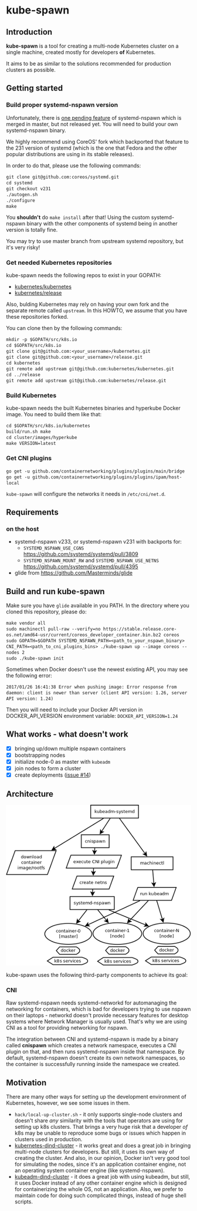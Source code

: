 # kube-spawn

## Introduction

__kube-spawn__ is a tool for creating a multi-node Kubernetes cluster
on a single machine, created mostly for developers __of__ Kubernetes.

It aims to be as similar to the solutions recommended for production
clusters as possible.

## Getting started

### Build proper systemd-nspawn version

Unfortunately, there is [one pending feature](https://github.com/systemd/systemd/pull/4395)
of systemd-nspawn which is merged in master, but not released yet.
You will need to build your own systemd-nspawn binary.

We highly recommend using CoreOS' fork which backported that feature
to the 231 version of systemd (which is the one that Fedora and
the other popular distributions are using in its stable releases).

In order to do that, please use the following commands:

```
git clone git@github.com:coreos/systemd.git
cd systemd
git checkout v231
./autogen.sh
./configure
make
```

You **shouldn't** do `make install` after that! Using the custom
systemd-nspawn binary with the other components of systemd being
in another version is totally fine.

You may try to use master branch from upstream systemd repository, but
it's very risky!

### Get needed Kubernetes repositories

kube-spawn needs the following repos to exist in your GOPATH:

* [kubernetes/kubernetes](https://github.com/kubernetes/kubernetes)
* [kubernetes/release](https://github.com/kubernetes/release)

Also, bulding Kubernetes may rely on having your own fork and the
separate remote called `upstream`. In this HOWTO, we assume that
you have these repositories forked.

You can clone then by the following commands:

```
mkdir -p $GOPATH/src/k8s.io
cd $GOPATH/src/k8s.io
git clone git@github.com:<your_username>/kubernetes.git
git clone git@github.com:<your_username>/release.git
cd kubernetes
git remote add upstream git@github.com:kubernetes/kubernetes.git
cd ../release
git remote add upstream git@github.com:kubernetes/release.git
```

### Build Kubernetes

kube-spawn needs the built Kubernetes binaries and hyperkube
Docker image. You need to build them like that:

```
cd $GOPATH/src/k8s.io/kubernetes
build/run.sh make
cd cluster/images/hyperkube
make VERSION=latest
```

### Get CNI plugins

```
go get -u github.com/containernetworking/plugins/plugins/main/bridge
go get -u github.com/containernetworking/plugins/plugins/ipam/host-local
```

`kube-spawn` will configure the networks it needs in `/etc/cni/net.d`.

## Requirements

### on the host

  * systemd-nspawn v233, or systemd-nspawn v231 with backports for:
    * `SYSTEMD_NSPAWN_USE_CGNS` https://github.com/systemd/systemd/pull/3809
    * `SYSTEMD_NSPAWN_MOUNT_RW` and `SYSTEMD_NSPAWN_USE_NETNS` https://github.com/systemd/systemd/pull/4395
  * glide from https://github.com/Masterminds/glide

## Build and run kube-spawn

Make sure you have `glide` available in you PATH.
In the directory where you cloned this repository, please do:

```
make vendor all
sudo machinectl pull-raw --verify=no https://stable.release.core-os.net/amd64-usr/current/coreos_developer_container.bin.bz2 coreos
sudo GOPATH=$GOPATH SYSTEMD_NSPAWN_PATH=<path_to_your_nspawn_binary> CNI_PATH=<path_to_cni_plugins_bins> ./kube-spawn up --image coreos --nodes 2
sudo ./kube-spawn init
```

Sometimes when Docker doesn't use the newest existing API, you may see
the following error:

```
2017/01/26 16:41:38 Error when pushing image: Error response from daemon: client is newer than server (client API version: 1.26, server API version: 1.24)
```

Then you will need to include your Docker API version in DOCKER_API_VERSION
environment variable: `DOCKER_API_VERSION=1.24 `

## What works - what doesn't work

- [x] bringing up/down multiple nspawn containers
- [x] bootstrapping nodes
- [x] initialize node-0 as master with `kubeadm`
- [x] join nodes to form a cluster
- [x] create deployments ([issue #14](https://github.com/kinvolk/kube-spawn/issues/14))

## Architecture

![Architecture Diagram](architecture.png?raw=true "Architecture")

kube-spawn uses the following third-party components to
achieve its goal:

### CNI

Raw systemd-nspawn needs systemd-networkd for automanaging the networking
for containers, which is bad for developers trying to use nspawn on their
laptops - networkd doesn't provide necessary features for desktop systems
where Network Manager is usually used. That's why we are using CNI as a
tool for providing networking for nspawn.

The integration between CNI and systemd-nspawn is made by a binary
called __cnispawn__ which creates a network namespace, executes a CNI
plugin on that, and then runs systemd-nspawn inside that namespace.
By default, systemd-nspawn doesn't create its own network namespaces,
so the container is successfully running inside the namespace we
created.

## Motivation

There are many other ways for setting up the development environment
of Kubernetes, however, we see some issues in them.

* `hack/local-up-cluster.sh` - it only supports single-node clusters
  and doesn't share _any_ similarity with the tools that operators
  are using for setting up k8s clusters. That brings a very huge
  risk that a developer _of_ k8s may be unable to reproduce some
  bugs or issues which happen in clusters used in production.
* [kubernetes-dind-cluster](https://github.com/sttts/kubernetes-dind-cluster) -
  it works great and does a great job in bringing multi-node clusters
  for developers. But still, it uses its own way of creating the
  cluster. And also, in our opinion, Docker isn't very good tool
  for simulating the nodes, since it's an application container
  engine, not an operating system container engine (like
  systemd-nspawn).
* [kubeadm-dind-cluster](https://github.com/Mirantis/kubeadm-dind-cluster) -
  it does a great job with using kubeadm, but still, it uses Docker
  instead of any other container engine which is designed for
  containerizing the whole OS, not an application. Also, we prefer
  to maintain code for doing such complicated things, instead of
  huge shell scripts.
